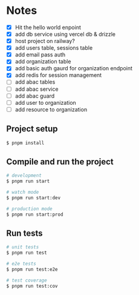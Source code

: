 # Notes

- [x] Hit the hello world enpoint
- [x] add db service using vercel db & drizzle
- [x] host project on railway?
- [x] add users table, sessions table
- [x] add email pass auth
- [x] add organization table
- [x] add basic auth gaurd for organization endpoint
- [x] add redis for session management
- [ ] add abac tables
- [ ] add abac service
- [ ] add abac guard
- [ ] add user to organization
- [ ] add resource to organization
<!-- - [ ] add role to resource
- [ ] add role to user
- [ ] add role to organization -->

## Project setup

```bash
$ pnpm install
```

## Compile and run the project

```bash
# development
$ pnpm run start

# watch mode
$ pnpm run start:dev

# production mode
$ pnpm run start:prod
```

## Run tests

```bash
# unit tests
$ pnpm run test

# e2e tests
$ pnpm run test:e2e

# test coverage
$ pnpm run test:cov
```
